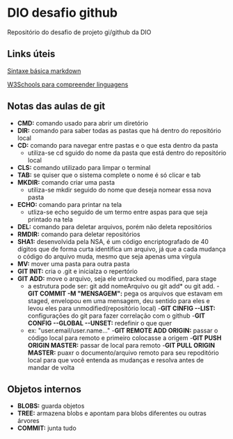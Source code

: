 # DIO desafio github
Repositório do desafio de projeto gi/github da DIO

## Links úteis
[Sintaxe básica markdown](https://www.markdownguide.org/basic-syntax)

[W3Schools para compreender linguagens](https://www.w3schools.com)

## Notas das aulas de git
- **CMD:** comando usado para abrir um diretório
- **DIR:** comando para saber todas as pastas que há dentro do repositório local
- **CD:** comando para navegar entre pastas e o que esta dentro da pasta
    - utiliza-se cd sguido do nome da pasta que está dentro do repositório local
- **CLS:** comando utilizado para limpar o terminal 
- **TAB:** se quiser que o sistema complete o nome é só clicar e tab
- **MKDIR:** comando criar uma pasta
    - utiliza-se mkdir seguido do nome que deseja nomear essa nova pasta
- **ECHO:** comando para printar na tela
    - utliza-se echo seguido de um termo entre aspas para que seja printado na tela
- **DEL:** comando para deletar arquivos, porém não deleta repositórios
- **RMDIR:** comando para deletar repositórios
- **SHA1:** desenvolvida pela NSA, é um código encriptografado de 40 dígitos que de forma curta identifica um arquivo, já que a cada mudança o código do arquivo muda, mesmo que seja apenas uma vírgula 
- **MV:** mover uma pasta para outra pasta
- **GIT INIT:** cria o .git e inicialza o repertório
- **GIT ADD:** move o arquivo, seja ele untracked ou modified, para stage
    - a estrutura pode ser: git add nomeArquivo ou git add* ou git add.
-**GIT COMMIT -M "MENSAGEM":** pega os arquivos que estavam em staged, envelopou em uma mensagem, deu sentido para eles e levou eles para unmodified(repositório local)
-**GIT CINFIG --LIST:** configurações do git para fazer correlação com o github
-**GIT CONFIG --GLOBAL --UNSET:** redefinir o que quer
    - ex: "user.email/user.name..."
-**GIT REMOTE ADD ORIGIN:** passar o código local para remoto e primeiro colocasse a origem
-**GIT PUSH ORIGIN MASTER:** passar de local para remoto
-**GIT PULL ORIGIN MASTER:** puaxr o documento/arquivo remoto para seu repoditório local para que você entenda as mudanças e resolva antes de mandar de volta


## Objetos internos
- **BLOBS:** guarda objetos 
- **TREE:** armazena blobs e apontam para blobs diferentes ou outras árvores
- **COMMIT:** junta tudo
